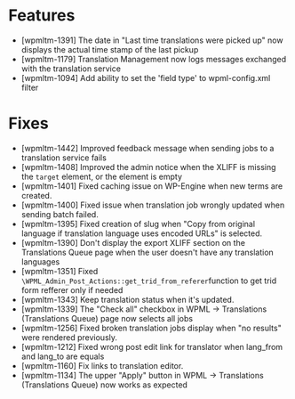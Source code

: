 # Features
* [wpmltm-1391] The date in "Last time translations were picked up" now displays the actual time stamp of the last pickup
* [wpmltm-1179] Translation Management now logs messages exchanged with the translation service
* [wpmltm-1094] Add ability to set the 'field type' to wpml-config.xml filter

# Fixes
* [wpmltm-1442] Improved feedback message when sending jobs to a translation service fails
* [wpmltm-1408] Improved the admin notice when the XLIFF is missing the `target` element, or the element is empty
* [wpmltm-1401] Fixed caching issue on WP-Engine when new terms are created.
* [wpmltm-1400] Fixed issue when translation job wrongly updated when sending batch failed.
* [wpmltm-1395] Fixed creation of slug when "Copy from original language if translation language uses encoded URLs" is selected.
* [wpmltm-1390] Don't display the export XLIFF section on the Translations Queue page when the user doesn't have any translation languages
* [wpmltm-1351] Fixed `\WPML_Admin_Post_Actions::get_trid_from_referer`function to get trid form refferer only if needed
* [wpmltm-1343] Keep translation status when it's updated.
* [wpmltm-1339] The "Check all" checkbox in WPML -> Translations (Translations Queue) page now selects all jobs
* [wpmltm-1256] Fixed broken translation jobs display when "no results" were rendered previously.
* [wpmltm-1212] Fixed wrong post edit link for translator when lang_from and lang_to are equals
* [wpmltm-1160] Fix links to translation editor.
* [wpmltm-1134] The upper "Apply" button in WPML -> Translations (Translations Queue) now works as expected